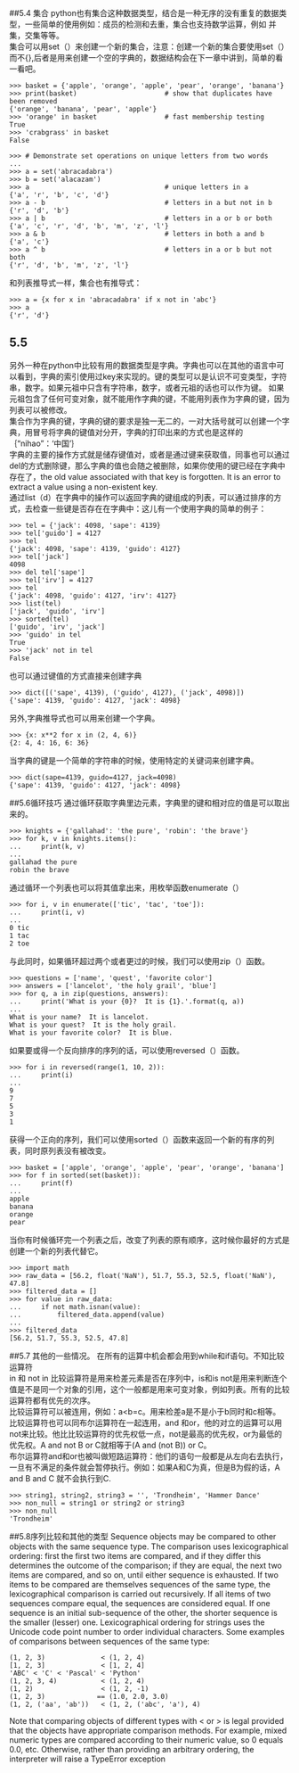 ##5.4 集合
python也有集合这种数据类型，结合是一种无序的没有重复的数据类型，一些简单的使用例如：成员的检测和去重，集合也支持数学运算，例如 并集，交集等等。<br>
集合可以用set（）来创建一个新的集合，注意：创建一个新的集合要使用set（）而不{},后者是用来创建一个空的字典的，数据结构会在下一章中讲到，简单的看一看吧。

	>>> basket = {'apple', 'orange', 'apple', 'pear', 'orange', 'banana'}
	>>> print(basket)                      # show that duplicates have been removed
	{'orange', 'banana', 'pear', 'apple'}
	>>> 'orange' in basket                 # fast membership testing
	True
	>>> 'crabgrass' in basket
	False
	
	>>> # Demonstrate set operations on unique letters from two words
	...
	>>> a = set('abracadabra')
	>>> b = set('alacazam')
	>>> a                                  # unique letters in a
	{'a', 'r', 'b', 'c', 'd'}
	>>> a - b                              # letters in a but not in b
	{'r', 'd', 'b'}
	>>> a | b                              # letters in a or b or both
	{'a', 'c', 'r', 'd', 'b', 'm', 'z', 'l'}
	>>> a & b                              # letters in both a and b
	{'a', 'c'}
	>>> a ^ b                              # letters in a or b but not both
	{'r', 'd', 'b', 'm', 'z', 'l'}
和列表推导式一样，集合也有推导式：
	
	>>> a = {x for x in 'abracadabra' if x not in 'abc'}
	>>> a
	{'r', 'd'}
## 5.5
另外一种在python中比较有用的数据类型是字典。字典也可以在其他的语言中可以看到，字典的索引使用过key来实现的。键的类型可以是认识不可变类型，字符串，数字。如果元祖中只含有字符串，数字，或者元祖的话也可以作为键。 如果元祖包含了任何可变对象，就不能用作字典的键，不能用列表作为字典的键，因为列表可以被修改。<br>
集合作为字典的键，字典的键的要求是独一无二的，一对大括号就可以创建一个字典，用冒号将字典的键值对分开，字典的打印出来的方式也是这样的｛“nihao”：‘中国’｝<br>
字典的主要的操作方式就是储存键值对，或者是通过键来获取值，同事也可以通过del的方式删除键，那么字典的值也会随之被删除，如果你使用的键已经在字典中存在了，the old value associated with that key is forgotten. It is an error to extract a value using a non-existent key.<br>
通过list（d）在字典中的操作可以返回字典的键组成的列表，可以通过排序的方式，去检查一些键是否存在在字典中：这儿有一个使用字典的简单的例子：

	>>> tel = {'jack': 4098, 'sape': 4139}
	>>> tel['guido'] = 4127
	>>> tel
	{'jack': 4098, 'sape': 4139, 'guido': 4127}
	>>> tel['jack']
	4098
	>>> del tel['sape']
	>>> tel['irv'] = 4127
	>>> tel
	{'jack': 4098, 'guido': 4127, 'irv': 4127}
	>>> list(tel)
	['jack', 'guido', 'irv']
	>>> sorted(tel)
	['guido', 'irv', 'jack']
	>>> 'guido' in tel
	True
	>>> 'jack' not in tel
	False
也可以通过键值的方式直接来创建字典

	>>> dict([('sape', 4139), ('guido', 4127), ('jack', 4098)])
	{'sape': 4139, 'guido': 4127, 'jack': 4098}
另外,字典推导式也可以用来创建一个字典。

	>>> {x: x**2 for x in (2, 4, 6)}
	{2: 4, 4: 16, 6: 36}
当字典的键是一个简单的字符串的时候，使用特定的关键词来创建字典。

	>>> dict(sape=4139, guido=4127, jack=4098)
	{'sape': 4139, 'guido': 4127, 'jack': 4098} 
##5.6循环技巧
通过循环获取字典里边元素，字典里的键和相对应的值是可以取出来的。

	>>> knights = {'gallahad': 'the pure', 'robin': 'the brave'}
	>>> for k, v in knights.items():
	...     print(k, v)
	...
	gallahad the pure
	robin the brave
通过循环一个列表也可以将其值拿出来，用枚举函数enumerate（）

	>>> for i, v in enumerate(['tic', 'tac', 'toe']):
	...     print(i, v)
	...
	0 tic
	1 tac
	2 toe
与此同时，如果循环超过两个或者更过的时候，我们可以使用zip（）函数。
	
	>>> questions = ['name', 'quest', 'favorite color']
	>>> answers = ['lancelot', 'the holy grail', 'blue']
	>>> for q, a in zip(questions, answers):
	...     print('What is your {0}?  It is {1}.'.format(q, a))
	...
	What is your name?  It is lancelot.
	What is your quest?  It is the holy grail.
	What is your favorite color?  It is blue.
如果要或得一个反向排序的序列的话，可以使用reversed（）函数。

	>>> for i in reversed(range(1, 10, 2)):
	...     print(i)
	...
	9
	7
	5
	3
	1
获得一个正向的序列，我们可以使用sorted（）函数来返回一个新的有序的列表，同时原列表没有被改变。

	>>> basket = ['apple', 'orange', 'apple', 'pear', 'orange', 'banana']
	>>> for f in sorted(set(basket)):
	...     print(f)
	...
	apple
	banana
	orange
	pear
当你有时候循环完一个列表之后，改变了列表的原有顺序，这时候你最好的方式是创建一个新的列表代替它。
	
	>>> import math
	>>> raw_data = [56.2, float('NaN'), 51.7, 55.3, 52.5, float('NaN'), 47.8]
	>>> filtered_data = []
	>>> for value in raw_data:
	...     if not math.isnan(value):
	...         filtered_data.append(value)
	...
	>>> filtered_data
	[56.2, 51.7, 55.3, 52.5, 47.8]
##5.7 其他的一些情况。
在所有的运算中机会都会用到while和if语句。不知比较运算符<br>
in 和 not in 比较运算符是用来检差元素是否在序列中，is和is not是用来判断连个值是不是同一个对象的引用，这个一般都是用来可变对象，例如列表。所有的比较运算符都有优先的次序。<br>
比较运算符可以被连用，例如：a<b=c。用来检差a是不是小于b同时和c相等。<br>
比较运算符也可以同布尔运算符在一起连用，and 和or，他的对立的运算可以用not来比较。他比比较运算符的优先权低一点，not是最高的优先权，or为最低的优先权。A and not B or C就相等于(A and (not B)) or C。<br>
布尔运算符and和or也被叫做短路运算符：他们的语句一般都是从左向右去执行，一旦有不满足的条件就会暂停执行。例如：如果A和C为真，但是B为假的话，A and B and C 就不会执行到C.<br>

	>>> string1, string2, string3 = '', 'Trondheim', 'Hammer Dance'
	>>> non_null = string1 or string2 or string3
	>>> non_null
	'Trondheim'
##5.8序列比较和其他的类型
Sequence objects may be compared to other objects with the same sequence type. The comparison uses lexicographical ordering: first the first two items are compared, and if they differ this determines the outcome of the comparison; if they are equal, the next two items are compared, and so on, until either sequence is exhausted. If two items to be compared are themselves sequences of the same type, the lexicographical comparison is carried out recursively. If all items of two sequences compare equal, the sequences are considered equal. If one sequence is an initial sub-sequence of the other, the shorter sequence is the smaller (lesser) one. Lexicographical ordering for strings uses the Unicode code point number to order individual characters. Some examples of comparisons between sequences of the same type:

	(1, 2, 3)              < (1, 2, 4)
	[1, 2, 3]              < [1, 2, 4]
	'ABC' < 'C' < 'Pascal' < 'Python'
	(1, 2, 3, 4)           < (1, 2, 4)
	(1, 2)                 < (1, 2, -1)
	(1, 2, 3)             == (1.0, 2.0, 3.0)
	(1, 2, ('aa', 'ab'))   < (1, 2, ('abc', 'a'), 4)
Note that comparing objects of different types with < or > is legal provided that the objects have appropriate comparison methods. For example, mixed numeric types are compared according to their numeric value, so 0 equals 0.0, etc. Otherwise, rather than providing an arbitrary ordering, the interpreter will raise a TypeError exception